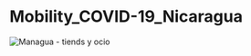 # Mobility_COVID-19_Nicaragua
 
![Managua - tiends y ocio](https://github.com/quinrod/COVID-19_Nicaragua/blob/master/figures/covid19.gif)
